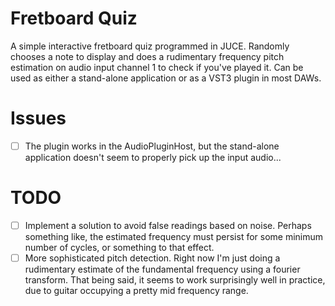 # Fretboard Quiz
A simple interactive fretboard quiz programmed in JUCE.
Randomly chooses a note to display and does a rudimentary frequency pitch estimation on audio input channel 1 to check if you've played it.
Can be used as either a stand-alone application or as a VST3 plugin in 
most DAWs.

# Issues
- [ ] The plugin works in the AudioPluginHost, but the stand-alone application doesn't seem to properly pick up the input audio...

# TODO
- [ ] Implement a solution to avoid false readings based on noise. Perhaps something like, the estimated frequency must 
      persist for some minimum number of cycles, or something to that effect.
- [ ] More sophisticated pitch detection. Right now I'm just doing a rudimentary estimate of 
      the fundamental frequency using a fourier transform. That being said, it seems to work surprisingly 
      well in practice, due to guitar occupying a pretty mid frequency range.